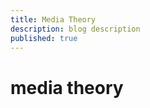 ```yaml
---
title: Media Theory
description: blog description
published: true
---
```


<div class="toc"></div>

# media theory
